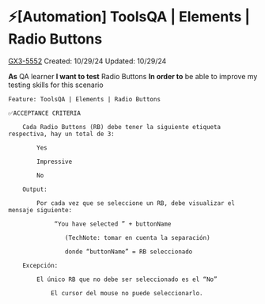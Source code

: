 # ⚡️[Automation] ToolsQA | Elements | Radio Buttons

[GX3-5552](https://upexgalaxy47.atlassian.net/browse/GX3-5552) Created: 10/29/24 Updated: 10/29/24

**As**  QA learner
**I want to test** Radio Buttons
**In order to** be able to improve my testing skills for this scenario

```feature
Feature: ToolsQA | Elements | Radio Buttons

✅ACCEPTANCE CRITERIA

    Cada Radio Buttons (RB) debe tener la siguiente etiqueta respectiva, hay un total de 3:

        Yes

        Impressive

        No

    Output:

        Por cada vez que se seleccione un RB, debe visualizar el mensaje siguiente:

             “You have selected ” + buttonName

                (TechNote: tomar en cuenta la separación)

                donde “buttonName” = RB seleccionado

    Excepción:

        El único RB que no debe ser seleccionado es el “No” 

            El cursor del mouse no puede seleccionarlo.
